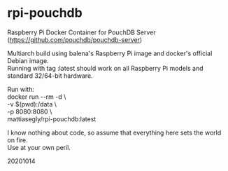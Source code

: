 # rpi-pouchdb

Raspberry Pi Docker Container for PouchDB Server (https://github.com/pouchdb/pouchdb-server)

Multiarch build using balena's Raspberry Pi image and docker's official Debian image.<BR>
Running with tag :latest should work on all Raspberry Pi models and standard 32/64-bit hardware.

Run with:<BR>
docker run --rm -d \\\
-v $(pwd):/data \\\
-p 8080:8080 \\\
mattiasegly/rpi-pouchdb:latest

I know nothing about code, so assume that everything here sets the world on fire.<BR>
Use at your own peril.

20201014
